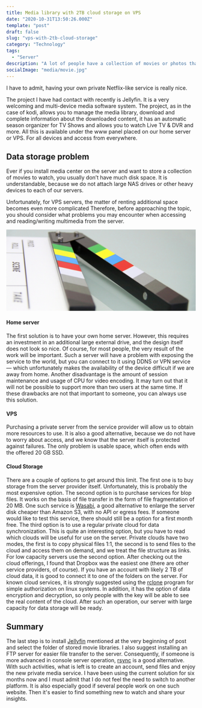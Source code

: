 ```yaml
---
title: Media library with 2TB cloud storage on VPS
date: "2020-10-31T13:50:26.000Z"
template: "post"
draft: false
slug: "vps-with-2tb-cloud-storage"
category: "Technology"
tags:
  - "Server"
description: "A lot of people have a collection of movies or photos that they would like to share with friends. Installing Netflix imitation services is good, but requires a really large amount of costly space on the VPS servers. Of course, there is a solution for that"
socialImage: "media/movie.jpg"
---
```

I have to admit, having your own private Netflix-like service is really nice.

The project I have had contact with recently is Jellyfin. It is a very welcoming and multi-device media software system. The project, as in the case of kodi, allows you to manage the media library, download and complete information about the downloaded content, it has an automatic season organizer for TV Shows and allows you to watch Live TV & DVR and more. All this is available under the www panel placed on our home server or VPS. For all devices and access from everywhere.

## Data storage problem
Ever if you install media center on the server and want to store a collection of movies to watch, you usually don’t have much disk space. It is understandable, because we do not attach large NAS drives or other heavy devices to each of our servers.

Unfortunately, for VPS servers, the matter of renting additional space becomes even more complicated Therefore, before approaching the topic, you should consider what problems you may encounter when accessing and reading/writing multimedia from the server.

![Solutions for own media center](/media/movie.jpg)

#### Home server
The first solution is to have your own home server. However, this requires an investment in an additional large external drive, and the design itself does not look so nice. Of course, for most people, the very result of the work will be important. Such a server will have a problem with exposing the service to the world, but you can connect to it using DDNS or VPN service — which unfortunately makes the availability of the device difficult if we are away from home. Another disadvantage is the amount of session maintenance and usage of CPU for video encoding. It may turn out that it will not be possible to support more than two users at the same time. If these drawbacks are not that important to someone, you can always use this solution.

#### VPS
Purchasing a private server from the service provider will allow us to obtain more resources to use. It is also a good alternative, because we do not have to worry about access, and we know that the server itself is protected against failures. The only problem is usable space, which often ends with the offered 20 GB SSD.

#### Cloud Storage
There are a couple of options to get around this limit. The first one is to buy storage from the server provider itself. Unfortunately, this is probably the most expensive option. The second option is to purchase services for blop files. It works on the basis of file transfer in the form of file fragmentation of 20 MB. One such service is [Wasabi](https://wasabi.com/), a good alternative to enlarge the server disk cheaper than Amazon S3, with no API or egress fees. If someone would like to test this service, there should still be a option for a first month free. The third option is to use a regular private cloud for data synchronization. This is quite an interesting option, but you have to read which clouds will be useful for use on the server. Private clouds have two modes, the first is to copy physical files 1:1, the second is to send files to the cloud and access them on demand, and we treat the file structure as links. For low capacity servers use the second option. After checking out the cloud offerings, I found that Dropbox was the easiest one (there are other service providers, of course). If you have an account with likely 2 TB of cloud data, it is good to connect it to one of the folders on the server. For known cloud services, it is strongly suggested using the [rclone](https://rclone.org/) program for simple authorization on linux systems. In addition, it has the option of data encryption and decryption, so only people with the key will be able to see the real content of the cloud. After such an operation, our server with large capacity for data storage will be ready.

## Summary
The last step is to install [Jellyfin](https://jellyfin.org/) mentioned at the very beginning of post and select the folder of stored movie libraries. I also suggest installing an FTP server for easier file transfer to the server. Consequently, if someone is more advanced in console server operation, [rsync](https://linux.die.net/man/1/rsync) is a good alternative. With such activities, what is left is to create an account, send files and enjoy the new private media service. I have been using the current solution for six months now and I must admit that I do not feel the need to switch to another platform. It is also especially good if several people work on one such website. Then it's easier to find something new to watch and share your insights.